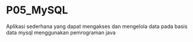 # P05_MySQL
Aplikasi sederhana yang dapat mengakses dan mengelola data pada basis data mysql menggunakan pemrograman java
